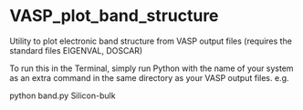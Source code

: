 # VASP_plot_band_structure
Utility to plot electronic band structure from VASP output files (requires the standard files EIGENVAL, DOSCAR)

To run this in the Terminal, simply run Python with the name of your system as an extra command in the same directory as your VASP output files. 
e.g.

python band.py Silicon-bulk
